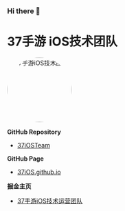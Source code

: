 ### Hi there 👋

<!--
**37iOSTeam/37iOSTeam** is a ✨ _special_ ✨ repository because its `README.md` (this file) appears on your GitHub profile.
-->

# 37手游 iOS技术团队

<img src="https://37ios.github.io/images/37iOSteam.png" width="150" style="height:auto; border-radius:50%" alt="37手游iOS技术团队"/>

**GitHub Repository**
- [37iOSTeam](https://github.com/37iOS)

**GitHub Page**
- [37iOS.github.io](https://37ios.github.io)

**掘金主页**
- [37手游iOS技术运营团队](https://juejin.cn/user/1002387318511214)
